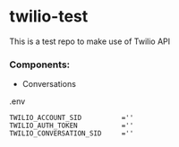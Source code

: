 # twilio-test

This is a test repo to make use of Twilio API

### Components:

- Conversations

.env

```
TWILIO_ACCOUNT_SID          =''
TWILIO_AUTH_TOKEN           =''
TWILIO_CONVERSATION_SID     =''
```
